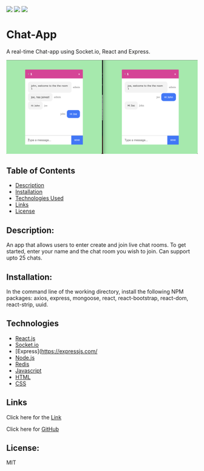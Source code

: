 [![](https://img.shields.io/badge/javascript-69%25-yellow)]()
[![](https://img.shields.io/badge/CSS-22%25-blue)]()
[![](https://img.shields.io/badge/HTML-9%25-red)]()

# Chat-App

A real-time Chat-app using Socket.io, React and Express.

<img width="1000" alt="Screen Shot 1" src="client/public/chat-pic.png">

## Table of Contents

- [Description](#description)
- [Installation](#installation)
- [Technologies Used](#technologies)
- [Links](#link)
- [License](#License)

## Description:

An app that allows users to enter create and join live chat rooms. To get started, enter your name and the chat room you wish to join. Can support upto 25 chats.

## Installation:

In the command line of the working directory, install the following NPM packages: axios, express, mongoose, react, react-bootstrap, react-dom, react-strip, uuid.

## Technologies

- [React.js](https://reactjs.org/)
- [Socket.io](https://socket.io/)
- [Express](https://expressjs.com/
- [Node.js](https://nodejs.org/en/)
- [Redis](https://redis.io/)
- [Javascript](https://www.javascript.com/)
- [HTML](https://developer.mozilla.org/en-US/docs/Web/HTML)
- [CSS](https://developer.mozilla.org/en-US/docs/Web/CSS)

## Links

Click here for the [Link]()

Click here for [GitHub](https://github.com/10-kp/chat-socket)

## License:

MIT
